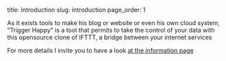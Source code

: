 title: Introduction
slug: introduction
page_order: 1

As it exists tools to make his blog or website or even his own cloud system, "Trigger Happy" is a tool that permits to take the control of your data with this opensource clone of IFTTT, a bridge between your internet services

For more details I invite you to have a look [at the information page](/pages/informations.html)
